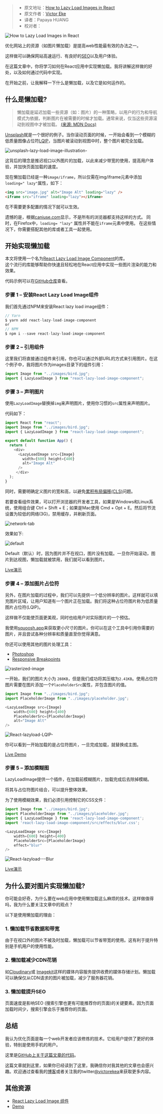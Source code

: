 > -  原文地址：[How to Lazy Load Images in React](https://www.freecodecamp.org/news/how-to-lazy-load-images-in-react/)
> -  原文作者：[Victor Eke](https://www.freecodecamp.org/news/author/victoreke/)
> -  译者：Papaya HUANG
> -  校对者：

![How to Lazy Load Images in React](https://www.freecodecamp.org/news/content/images/size/w2000/2022/08/How-to-lazy-load-images-in-React-1.png)

优化网站上的资源（如图片懒加载）是提高web性能最有效的办法之一。

这样做可以确保网站高速运行、有良好的[SEO](https://en.wikipedia.org/wiki/Search_engine_optimization)以及用户体验。

在这篇文章中，你将学习如何在React应用中实现懒加载。我将讲解这样做的好处，以及如何通过代码中实现。

在开始之前，让我解释一下什么是懒加载，以及它是如何运作的。

## 什么是懒加载?

> 懒加载是延迟加载一些资源（如：图片）的一种策略，以用户的行为和导航模式为依据，判断图片在被需要的时候才加载。通常来说，仅当这些资源滚动到视图中才被加载。 [(来源: MDN Docs)](https://developer.mozilla.org/en-US/docs/Glossary/Lazy_load)

[Unsplash](http://unsplash.com)就是一个很好的例子。当你滚动页面的时候，一开始会看到一个模糊的低质量图像占位符[LQIP](https://web.dev/image-component/)，当图片被滚动到视图中时，整个图片被完全加载。

![unsplash-lazy-load-image-illustration-](https://www.freecodecamp.org/news/content/images/2022/08/unsplash-lazy-load-image-illustration-.gif)

这背后的理念是推迟视口以外图片的加载，以此来减少带宽的使用，提高用户体验，并加快页面加载的速度。

现在懒加载已经是一种`image/iframe`，所以仅需在img/iframe元素中添加 `loading=" lazy"`属性，如下：

```html
<img src="image.jpg" alt="Image Alt" loading="lazy" />
<iframe src="iframe" loading="lazy"></iframe>
```

在不需要更多配置的情况下就可以生效。

遗憾的是，根据[caniuse.com](https://caniuse.com/?search=lazyloadin)显示，不是所有的浏览器都支持这样的方式。 同时，在Firefox中，`loading= "lazy"` 属性并不能在`iframe`元素中使用。 在这些情况下，你需要搭配其他的库或者工具一起使用。


## 开始实现懒加载

本文将使用一个名为[React Lazy Load Image Component](https://www.npmjs.com/package/react-lazy-load-image-component)的库。  
这个流行的库能够帮助你快速且轻松地在React应用中实现一些图片渲染的能力和效果。

代码示例可以在[GitHub仓库](https://github.com/evavic44/react-lazyload)查看。

### 步骤 1 – 安装React Lazy Load Image组件

我们首先通过NPM来安装React lazy load image组件：

```js
// Yarn
$ yarn add react-lazy-load-image-component
or
// NPM
$ npm i --save react-lazy-load-image-component
```

### 步骤 2 – 引用组件

这里我们将直接通过组件来引用，你也可以通过外部URL的方式来引用图片。在这个例子中，我将图片作为images目录下的组件引用：

```js
import Image from "../images/bird.jpg";
import { LazyLoadImage } from "react-lazy-load-image-component";
```


### 步骤 3 – 声明图片

使用`LazyLoadImage`替换掉`img`来声明图片，使用你习惯的`src`属性来声明图片。

代码如下：

```js
import React from "react";
import Image from "../images/bird.jpg";
import { LazyLoadImage } from "react-lazy-load-image-component";

export default function App() {
  return (
    <div>
      <LazyLoadImage src={Image}
        width={600} height={400}
        alt="Image Alt"
      />
     </div>
  );
}
```

同时，需要明确定义图片的宽和高，以避免[累积布局偏移(CLS)](https://web.dev/cls/)问题。

若要查看组件效果，可以打开浏览器的开发者工具，如果是Windows和Linux系统，使用组合键 Ctrl + Shift + E；如果是Mac使用 Cmd + Opt + E。然后将节流设置为较低的网络(3G)，禁用缓存，并刷新页面。

  
![network-tab](https://www.freecodecamp.org/news/content/images/2022/08/network-tab.png)

效果如下:

  

![default](https://www.freecodecamp.org/news/content/images/2022/08/default.gif)

Default（默认）时，因为图片并不在视口，图片没有加载。一旦你开始滚动，图片到达视图，懒加载就被禁用，我们就可以看到图片。

[Live演示](https://react-lazyload.vercel.app/default)

### 步骤 4 – 添加图片占位符

另外，在图片加载的过程中，我们可以先提供一个低分辨率的图片。这样就可以填充图片区域，让用户知道有一个图片正在加载。我们将这种占位符图片称为低质量图片占位符(LQIP)。

这样做不仅能使页面更美观，同时也给用户对实际图片的一个预估。

我使用[squoosh.app](https://squoosh.app/)来获取更小尺寸的图片。你可以在这个工具中引用你需要的图片，并且尝试各种分辨率和质量直至你觉得满意。

你还可以使用其他的图片处理工具：

-   [Photoshop](https://www.adobe.com/products/photoshop.html)
-   [Responsive Breakpoints](https://responsivebreakpoints.com)

  

![rasterized-image](https://www.freecodecamp.org/news/content/images/2022/08/rasterized.png)

一开始，我们的图片大小为 `288KB`，但是我们成功将其压缩为`2.41KB`。使用占位符图片需要在图片添加一个`PlaceholderSrc`属性，并包含图片的值。

```js
import Image from "../images/bird.jpg";
import PlaceholderImage from "../images/placeholder.jpg";

<LazyLoadImage src={Image}
    width={600} height={400}
    PlaceholderSrc={PlaceholderImage}
    alt="Image Alt"
/>
```

  

![React-lazyload-LQIP-](https://www.freecodecamp.org/news/content/images/2022/08/React-lazyload---LQIP-.gif)

你可以看到一开始加载的是占位符图片，一旦完成加载，就替换成主图。

[Live Demo](https://react-lazyload.vercel.app/placeholder)

### 步骤 5 – 添加模糊图

LazyLoadImage提供一个插件，在加载前模糊图片，加载完成后去除掉模糊。

将其与占位符图片结合，可以提升整体效果。

为了使用模糊效果，我们必须引用控制它的CSS文件：

```js
import Image from "../images/bird.jpg";
import PlaceholderImage from "../images/placeholder.jpg";
import { LazyLoadImage } from 'react-lazy-load-image-component';
import 'react-lazy-load-image-component/src/effects/blur.css';

<LazyLoadImage src={Image}
    width={600} height={400}
    PlaceholderSrc={PlaceholderImage}
    effect="blur"
/>
```

  

![React-lazyload---Blur](https://www.freecodecamp.org/news/content/images/2022/08/React-lazyload---Blur.gif)

[Live演示](https://react-lazyload.vercel.app/blur)



## 为什么要对图片实现懒加载?

你可能会好奇，为什么要在web应用中使用懒加载这么麻烦的技术。这样做值得吗，我为什么要关注文章中的观点？

以下是使用懒加载的理由：

### 1\. 懒加载节省数据和带宽

由于在视口外的图片不被及时加载，懒加载可以节省带宽的使用。这有利于提升特别是手机用户的使用性能。

### 2\. 懒加载减少CDN花销

如[Cloudinary](https://cloudinary.com)或 [Imagekit](https://www.freecodecamp.org/news/how-to-lazy-load-images-in-react/imagekit.io)这样的媒体内容服务提供收费的媒体存储计划。懒加载可以确保仅从CDN请求的图片被加载，减少了服务器花销。


### 3\. 懒加载提升SEO

页面速度是影响SEO (搜索引擎也更有可能推荐你的页面)的关键要素。因为页面加载时间少，搜索引擎会乐于推荐你的页面。

## 总结

我认为优化页面是每一个web开发者应该修炼的技术。它给用户提供了更好的体验，特别是使用手机的用户。

这里是[GitHub上关于这篇文章的代码](https://github.com/Evavic44/react-lazyload)。

这篇文章就到这里，如果你已经读到了这里，我确信你对我其他的文章也会感兴趣。欢迎通过查看我的[博客](https://eke.hashnode.dev)或者关注我的twitter[@victorekea](https://twitter.com/victorekea)来获取更多内容。

## 其他资源

-   [React Lazy Load Image 组件](https://www.npmjs.com/package/react-lazy-load-image-component)
-   [Demo](https://react-lazyload.vercel.app)
